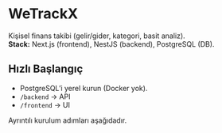 # WeTrackX

Kişisel finans takibi (gelir/gider, kategori, basit analiz).  
**Stack:** Next.js (frontend), NestJS (backend), PostgreSQL (DB).

## Hızlı Başlangıç
- PostgreSQL’i yerel kurun (Docker yok).
- `/backend` → API
- `/frontend` → UI

Ayrıntılı kurulum adımları aşağıdadır.